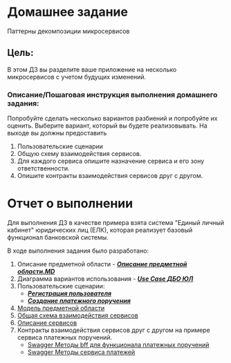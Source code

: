 # Домашнее задание
Паттерны декомпозиции микросервисов
## Цель:
В этом ДЗ вы разделите ваше приложение на несколько микросервисов с учетом будущих изменений.

### Описание/Пошаговая инструкция выполнения домашнего задания:
Попробуйте сделать несколько вариантов разбиений и попробуйте их оценить. Выберите вариант, который вы будете реализовывать.
На выходе вы должны предоставить
1. Пользовательские сценарии
2. Общую схему взаимодействия сервисов.
3. Для каждого сервиса опишите назначение сервиса и его зону ответственности.
4. Опишите контракты взаимодействия сервисов друг с другом.

# Отчет о выполнении

Для выполнения ДЗ в качестве примера взята система "Единый личный кабинет" юридических лиц (ЕЛК), 
которая реализует базовый функционал банковской системы.

В ходе выполнения задания было разработано:
1. Описание предметной области - **_[Описание предметной области.MD](Описание%20предметной%20области.MD)_**
2. Диаграмма вариантов использования  - **_[Use Case ДБО ЮЛ](Use%20Case%20ДБО%20ЮЛ.jpg)_**
3. Пользовательские сценарии:
     + **_[Регистрация пользователя](Сценарий%20регистрация%20пользователя.MD)_**
     + **_[Создание платежного поручения](Сценарий%20отправка%20платежа%20контрагенту.MD)_**
4. [Модель предметной области](Модель%20предметной%20области.jpg)
5. [Общая схема взаимодействия сервисов](Модель%20предметной%20области.jpg)
6. [Описание сервисов](Описание%20сервисов.MD)
7. Контракты взаимодействия сервисов друг с другом на примере сервиса платежных поручений.
   + [Swagger Методы bff для функционала платежных поручений](Swagger/Payment-bff_Swagger%20UI.html)
   + [Swagger Методы сервиса платежей](Swagger/Payment-core_Swagger%20UI.html)
      
